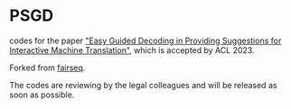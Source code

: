 # PSGD
codes for the paper ["Easy Guided Decoding in Providing Suggestions for Interactive Machine Translation"](https://arxiv.org/abs/2211.07093), which is accepted by ACL 2023.

Forked from [fairseq](https://github.com/facebookresearch/fairseq).

The codes are reviewing by the legal colleagues and will be released as soon as possible.
